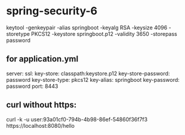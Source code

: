 # spring-security-6

keytool -genkeypair -alias springboot -keyalg RSA -keysize 4096 -storetype PKCS12 -keystore springboot.p12 -validity 3650 -storepass password

## for application.yml
server:
  ssl:
    key-store: classpath:keystore.p12
    key-store-password: password
    key-store-type: pkcs12
    key-alias: springboot
    key-password: password
  port: 8443        

## curl without https:

curl -k -u user:93a01cf0-794b-4b98-86ef-54860f36f7f3 https://localhost:8080/hello